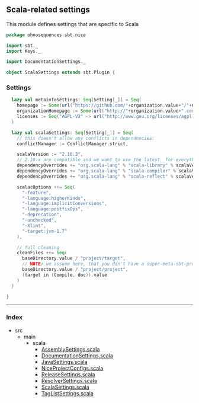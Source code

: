 ## Scala-related settings

This module defines settings that are specific to Scala


```scala
package ohnosequences.sbt.nice

import sbt._
import Keys._

import DocumentationSettings._

object ScalaSettings extends sbt.Plugin {
```

### Settings

```scala
  lazy val metainfoSettings: Seq[Setting[_]] = Seq(
    homepage := Some(url("https://github.com/"+organization.value+"/"+name.value)),
    organizationHomepage := Some(url("http://"+organization.value+".com")),
    licenses := Seq("AGPL-V3" -> url("http://www.gnu.org/licenses/agpl-3.0.txt"))
  )

  lazy val scalaSettings: Seq[Setting[_]] = Seq(
    // this doesn't allow any conflicts in dependencies:
    conflictManager := ConflictManager.strict,

    scalaVersion := "2.10.3",
    // 2.10.x are compatible and we want to use the latest _for everything_:
    dependencyOverrides += "org.scala-lang" % "scala-library" % scalaVersion.value,
    dependencyOverrides += "org.scala-lang" % "scala-compiler" % scalaVersion.value,
    dependencyOverrides += "org.scala-lang" % "scala-reflect" % scalaVersion.value,

    scalacOptions ++= Seq(
      "-feature",
      "-language:higherKinds",
      "-language:implicitConversions",
      "-language:postfixOps",
      "-deprecation",
      "-unchecked",
      "-Xlint",
      "-target:jvm-1.7"
    ),

    // full cleaning
    cleanFiles ++= Seq(
      baseDirectory.value / "project/target",
      // NOTE: we assume here, that you don't have a super-meta-sbt-project
      baseDirectory.value / "project/project",
      (target in (Compile, doc)).value
    )
  )

}

```


------

### Index

+ src
  + main
    + scala
      + [AssemblySettings.scala][main/scala/AssemblySettings.scala]
      + [DocumentationSettings.scala][main/scala/DocumentationSettings.scala]
      + [JavaSettings.scala][main/scala/JavaSettings.scala]
      + [NiceProjectConfigs.scala][main/scala/NiceProjectConfigs.scala]
      + [ReleaseSettings.scala][main/scala/ReleaseSettings.scala]
      + [ResolverSettings.scala][main/scala/ResolverSettings.scala]
      + [ScalaSettings.scala][main/scala/ScalaSettings.scala]
      + [TagListSettings.scala][main/scala/TagListSettings.scala]

[main/scala/AssemblySettings.scala]: AssemblySettings.scala.md
[main/scala/DocumentationSettings.scala]: DocumentationSettings.scala.md
[main/scala/JavaSettings.scala]: JavaSettings.scala.md
[main/scala/NiceProjectConfigs.scala]: NiceProjectConfigs.scala.md
[main/scala/ReleaseSettings.scala]: ReleaseSettings.scala.md
[main/scala/ResolverSettings.scala]: ResolverSettings.scala.md
[main/scala/ScalaSettings.scala]: ScalaSettings.scala.md
[main/scala/TagListSettings.scala]: TagListSettings.scala.md